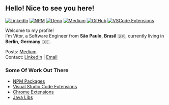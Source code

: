 ## Hello! Nice to see you here!

[![LinkedIn](https://img.shields.io/badge/-LinkedIn-000000?style=flat&logo=linkedin&logoColor=white)](https://www.linkedin.com/in/vitorsalgado)
[![NPM](https://img.shields.io/badge/-NPM-000000?style=flat&logo=npm&logoColor=CB3837)](https://www.npmjs.com/~vitor.salgado)
[![Deno](https://img.shields.io/badge/Deno-000000?logo=deno&labelColor=black)](https://deno.land/x/drizzle_http)
[![Medium](https://img.shields.io/badge/-Medium-000000?style=flat&logo=medium&logoColor=white)](https://medium.com/@vtrsalgado)
[![GitHub](https://img.shields.io/badge/-GitHub-000000?style=flat&logo=github&logoColor=white)](https://github.com/vitorsalgado)
[![VSCode Extensions](https://img.shields.io/badge/-VsCode%20Extensions-000000?style=flat&logo=Visual%20Studio%20Code&logoColor=white)](https://marketplace.visualstudio.com/search?term=publisher%3A%22Vitor%20Hugo%20Salgado%22&target=VSCode&category=All%20categories&sortBy=Relevance)

Welcome to my profile!  
I'm Vitor, a Software Engineer from **São Paulo**, **Brasil** 🇧🇷, currently living in **Berlin**, **Germany** 🇩🇪.

Posts: [Medium](https://medium.com/@vtrsalgado)  
Contact: [LinkedIn](https://www.linkedin.com/in/vitorsalgado/?locale=en_US) | [Email](mailto:vsalgadopb@gmail.com)

### Some Of Work Out There

- [NPM Packages](https://www.npmjs.com/~vitor.salgado)
- [Visual Studio Code Extensions](https://marketplace.visualstudio.com/search?term=publisher%3A%22Vitor%20Hugo%20Salgado%22&target=VSCode&category=All%20categories&sortBy=Relevance)
- [Chrome Extensions](https://chrome.google.com/webstore/detail/obhoegnhoffpojcnnkknbiilaphdmeea?authuser=0&hl=en-US)
- [Java Libs](https://central.sonatype.com/search?q=io.github.vitorsalgado)
